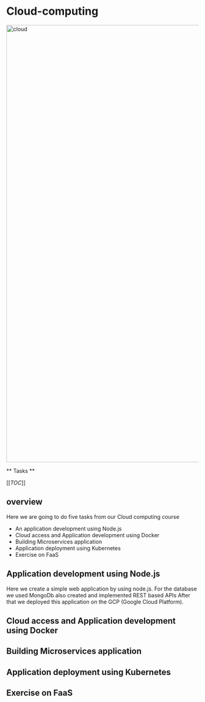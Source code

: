 # Cloud-computing

<img width="1142" alt="cloud" src="https://user-images.githubusercontent.com/47475044/170841797-ba91a12a-a8da-4b9e-83d1-c90cff0e3b08.png">

** Tasks **

[[_TOC_]]

## overview
Here we are going to do five tasks from our Cloud computing course
- An application development using Node.js
- Cloud access and Application development using Docker
- Building Microservices application
- Application deployment using Kubernetes
- Exercise on FaaS


## Application development using Node.js
Here we create a simple web application by using node.js. For the database we used MongoDb also created and implemented REST based APIs
After that we deployed this application on the GCP (Google Cloud Platform).


## Cloud access and Application development using Docker
## Building Microservices application
## Application deployment using Kubernetes
## Exercise on FaaS

